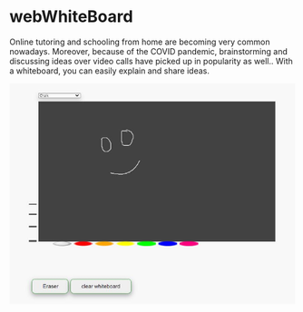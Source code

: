 # webWhiteBoard
Online tutoring and schooling from home are becoming very common nowadays. Moreover, because of the COVID pandemic, brainstorming and discussing ideas over video calls have picked up in popularity as well.. With a whiteboard, you can easily explain and share ideas.

![alt text](https://github.com/imravii/webWhiteBoard/blob/main/sample1.JPG?raw=true)
